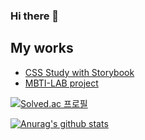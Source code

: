 ### Hi there 👋

## My works
* [CSS Study with Storybook](https://github.com/SuhyeonP/CSS-Std-Storybook)
* [MBTI-LAB project](https://github.com/sendOwlOrganization/SendOwl-Web)
<!--
**LeeSuHa98/LeeSuHa98** is a ✨ _special_ ✨ repository because its `README.md` (this file) appears on your GitHub profile.

Here are some ideas to get you started:

- 🔭 I’m currently working on ...
- 🌱 I’m currently learning ...
- 👯 I’m looking to collaborate on ...
- 🤔 I’m looking for help with ...
- 💬 Ask me about ...
- 📫 How to reach me: ...
- 😄 Pronouns: ...
- ⚡ Fun fact: ...
-->
  
  
[![Solved.ac
프로필](http://mazassumnida.wtf/api/generate_badge?boj=lapi12)](https://solved.ac/lapi12)

[![Anurag's github stats](https://github-readme-stats.vercel.app/api?username=LeeSuHa98&show_icons=true&theme=Gradient)](https://github.com/anuraghazra/github-readme-stats)
